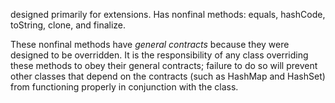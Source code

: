 designed primarily for extensions. Has nonfinal methods: equals, hashCode, toString, clone, and finalize.

These nonfinal methods have *general contracts* because they were designed to be overridden.  It is the responsibility of any class overriding these methods to obey their general contracts; failure to do so will prevent other classes that depend on the contracts (such as HashMap and HashSet) from functioning properly in conjunction with the class.
